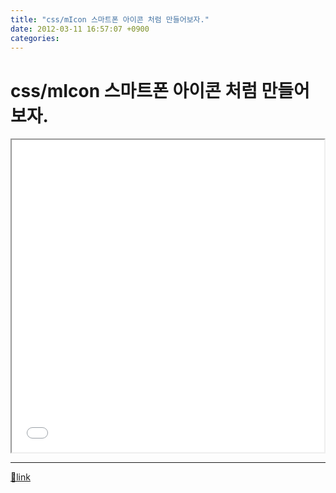 ```yaml
---
title: "css/mIcon 스마트폰 아이콘 처럼 만들어보자."
date: 2012-03-11 16:57:07 +0900
categories: 
---
```

  

css/mIcon 스마트폰 아이콘 처럼 만들어보자.
============================

  
  
<iframe height="500" src="/web_work/css/mIcon/mIcon.html" width="500"></iframe>

  ***
[🔗link](http://www.mins01.com/mh/tech/read/762)